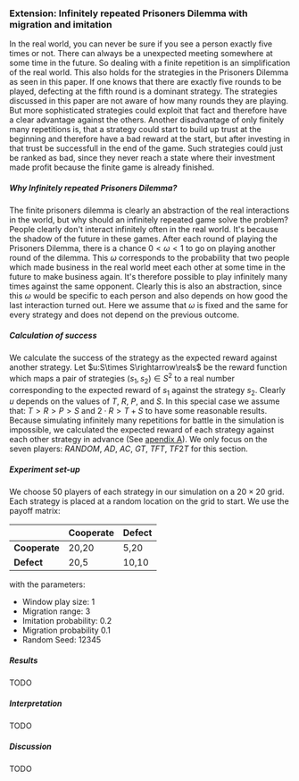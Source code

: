 ### Extension: Infinitely repeated Prisoners Dilemma with migration and imitation

In the real world, you can never be sure if you see a person exactly five times or not. There can always be a unexpected meeting somewhere at some time in the future. So dealing with a finite repetition is an simplification of the real world. This also holds for the strategies in the Prisoners Dilemma as seen in this paper. If one knows that there are exactly five rounds to be played, defecting at the fifth round is a dominant strategy. The strategies discussed in this paper are not aware of how many rounds they are playing. But more sophisticated strategies could exploit that fact and therefore have a clear advantage against the others. Another disadvantage of only finitely many repetitions is, that a strategy could start to build up trust at the beginning and therefore have a bad reward at the start, but after investing in that trust be successfull in the end of the game. Such strategies could just be ranked as bad, since they never reach a state where their investment made profit because the finite game is already finished.

##### Why Infinitely repeated Prisoners Dilemma?

The finite prisoners dilemma is clearly an abstraction of the real interactions in the world, but why should an infinitely repeated game solve the problem? People clearly don't interact infinitely often in the real world. It's because the shadow of the future in these games. After each round of playing the Prisoners Dilemma, there is a chance $0 < \omega < 1$ to go on playing another round of the dilemma. This $\omega$ corresponds to the probability that two people which made business in the real world meet each other at some time in the future to make business again. It's therefore possible to play infinitely many times against the same opponent. Clearly this is also an abstraction, since this $\omega$ would be specific to each person and also depends on how good the last interaction turned out. Here we assume that $\omega$ is fixed and the same for every strategy and does not depend on the previous outcome.

##### Calculation of success

We calculate the success of the strategy as the expected reward against another strategy. Let $u:S\times S\rightarrow\reals$ be the reward function which maps a pair of strategies $(s_1, s_2)\in S^2$ to a real number corresponding to the expected reward of $s_1$ against the strategy $s_2$. Clearly $u$ depends on the values of $T$, $R$, $P$, and $S$. In this special case we assume that: $T > R > P > S$ and $2 \cdot R > T + S$ to have some reasonable results. Because simulating infinitely many repetitions for battle in the simulation is impossible, we calculated the expected reward of each strategy against each other strategy in advance (See [apendix A]()). We only focus on the seven players: $RANDOM$, $AD$, $AC$, $GT$, $TFT$, $TF2T$ for this section.

##### Experiment set-up

We choose 50 players of each strategy in our simulation on a $20\times 20$ grid. Each strategy is placed at a random location on the grid to start. We use the payoff matrix:

|               | Cooperate | Defect |
| ------------- | --------- | ------ |
| **Cooperate** | 20,20     | 5,20   |
| **Defect**    | 20,5      | 10,10  |

with the parameters:

- Window play size: 1
- Migration range: 3
- Imitation probability: 0.2
- Migration probability 0.1
- Random Seed: 12345

##### Results

TODO

##### Interpretation

TODO

##### Discussion

TODO
